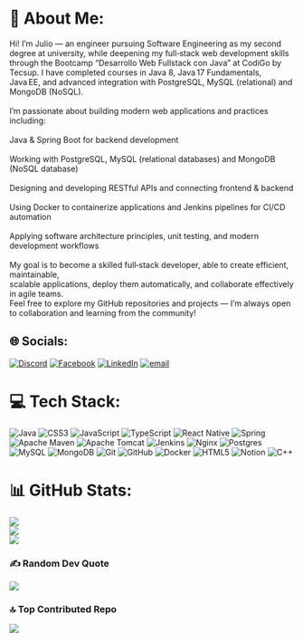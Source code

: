# 💫 About Me:
Hi! I’m Julio — an engineer pursuing Software Engineering as my second degree at university, while deepening my full‑stack web development skills through the Bootcamp “Desarrollo Web Fullstack con Java” at CodiGo by Tecsup. I have completed courses in Java 8, Java 17 Fundamentals, Java EE, and advanced integration with PostgreSQL, MySQL (relational) and MongoDB (NoSQL).<br><br>I’m passionate about building modern web applications and practices including:<br><br>Java & Spring Boot for backend development<br><br>Working with PostgreSQL, MySQL (relational databases) and MongoDB (NoSQL database)<br><br>Designing and developing RESTful APIs and connecting frontend & backend<br><br>Using Docker to containerize applications and Jenkins pipelines for CI/CD automation<br><br>Applying software architecture principles, unit testing, and modern development workflows<br><br>My goal is to become a skilled full‑stack developer, able to create efficient, maintainable, <br>scalable applications, deploy them automatically, and collaborate effectively in agile teams. <br>Feel free to explore my GitHub repositories and projects — I’m always open to collaboration and learning from the community!


## 🌐 Socials:
[![Discord](https://img.shields.io/badge/Discord-%237289DA.svg?logo=discord&logoColor=white)](https://discord.gg/https://discord.com/users/1400944734968479916) [![Facebook](https://img.shields.io/badge/Facebook-%231877F2.svg?logo=Facebook&logoColor=white)](https://facebook.com/https://www.facebook.com/JulioCMOCA) [![LinkedIn](https://img.shields.io/badge/LinkedIn-%230077B5.svg?logo=linkedin&logoColor=white)](https://linkedin.com/in/https://www.linkedin.com/in/julio-c%C3%A9sar-molina-cabezas-a81790118/) [![email](https://img.shields.io/badge/Email-D14836?logo=gmail&logoColor=white)](mailto:juliocesarmolinacabezas@gmail.com) 

# 💻 Tech Stack:
![Java](https://img.shields.io/badge/java-%23ED8B00.svg?style=flat-square&logo=openjdk&logoColor=white) ![CSS3](https://img.shields.io/badge/css3-%231572B6.svg?style=flat-square&logo=css3&logoColor=white) ![JavaScript](https://img.shields.io/badge/javascript-%23323330.svg?style=flat-square&logo=javascript&logoColor=%23F7DF1E) ![TypeScript](https://img.shields.io/badge/typescript-%23007ACC.svg?style=flat-square&logo=typescript&logoColor=white) ![React Native](https://img.shields.io/badge/react_native-%2320232a.svg?style=flat-square&logo=react&logoColor=%2361DAFB) ![Spring](https://img.shields.io/badge/spring-%236DB33F.svg?style=flat-square&logo=spring&logoColor=white) ![Apache Maven](https://img.shields.io/badge/Apache%20Maven-C71A36?style=flat-square&logo=Apache%20Maven&logoColor=white) ![Apache Tomcat](https://img.shields.io/badge/apache%20tomcat-%23F8DC75.svg?style=flat-square&logo=apache-tomcat&logoColor=black) ![Jenkins](https://img.shields.io/badge/jenkins-%232C5263.svg?style=flat-square&logo=jenkins&logoColor=white) ![Nginx](https://img.shields.io/badge/nginx-%23009639.svg?style=flat-square&logo=nginx&logoColor=white) ![Postgres](https://img.shields.io/badge/postgres-%23316192.svg?style=flat-square&logo=postgresql&logoColor=white) ![MySQL](https://img.shields.io/badge/mysql-4479A1.svg?style=flat-square&logo=mysql&logoColor=white) ![MongoDB](https://img.shields.io/badge/MongoDB-%234ea94b.svg?style=flat-square&logo=mongodb&logoColor=white) ![Git](https://img.shields.io/badge/git-%23F05033.svg?style=flat-square&logo=git&logoColor=white) ![GitHub](https://img.shields.io/badge/github-%23121011.svg?style=flat-square&logo=github&logoColor=white) ![Docker](https://img.shields.io/badge/docker-%230db7ed.svg?style=flat-square&logo=docker&logoColor=white) ![HTML5](https://img.shields.io/badge/html5-%23E34F26.svg?style=flat-square&logo=html5&logoColor=white) ![Notion](https://img.shields.io/badge/Notion-%23000000.svg?style=flat-square&logo=notion&logoColor=white) ![C++](https://img.shields.io/badge/c++-%2300599C.svg?style=flat-square&logo=c%2B%2B&logoColor=white)
# 📊 GitHub Stats:
![](https://github-readme-stats.vercel.app/api?username=JULIOMOLINA1&theme=blue-green&hide_border=false&include_all_commits=false&count_private=false)<br/>
![](https://nirzak-streak-stats.vercel.app/?user=JULIOMOLINA1&theme=blue-green&hide_border=false)<br/>
![](https://github-readme-stats.vercel.app/api/top-langs/?username=JULIOMOLINA1&theme=blue-green&hide_border=false&include_all_commits=false&count_private=false&layout=compact)

### ✍️ Random Dev Quote
![](https://quotes-github-readme.vercel.app/api?type=horizontal&theme=dark)

### 🔝 Top Contributed Repo
![](https://github-contributor-stats.vercel.app/api?username=JULIOMOLINA1&limit=5&theme=dark&combine_all_yearly_contributions=true)

<!-- Proudly created with GPRM ( https://gprm.itsvg.in ) -->

